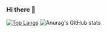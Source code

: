 ### Hi there 👋
[![Top Langs](https://github-readme-stats.vercel.app/api/top-langs/?username=xuhongchang)](https://github.com/anuraghazra/github-readme-stats) ![Anurag's GitHub stats](https://github-readme-stats.vercel.app/api?username=xuhongchang&show_icons=true)
<!--
**xuhongchang/xuhongchang** is a ✨ _special_ ✨ repository because its `README.md` (this file) appears on your GitHub profile.

Here are some ideas to get you started:

- 🔭 I’m currently working on ...
- 🌱 I’m currently learning ...
- 👯 I’m looking to collaborate on ...
- 🤔 I’m looking for help with ...
- 💬 Ask me about ...
- 📫 How to reach me: ...
- 😄 Pronouns: ...
- ⚡ Fun fact: ...
-->

